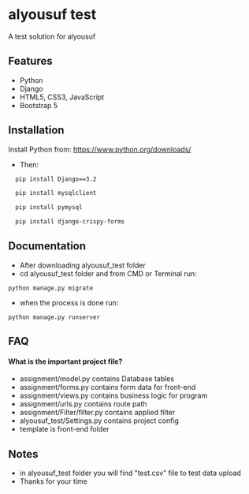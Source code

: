 
# alyousuf test

 A test solution for alyousuf


## Features

- Python
- Django
- HTML5, CSS3, JavaScript
- Bootstrap 5


## Installation

Install Python from: https://www.python.org/downloads/
- Then:
```bash
  pip install Django==3.2
```
```bash
  pip install mysqlclient
```
```bash
  pip install pymysql
```
```bash
  pip install django-crispy-forms
```
## Documentation
- After downloading alyousuf_test folder
- cd alyousuf_test folder and from CMD or Terminal run:
```
python manage.py migrate
```
- when the process is done run:

```
python manage.py runserver
```

## FAQ

#### What is the important project file?

- assignment/model.py contains Database tables
- assignment/forms.py contains form data for front-end
- assignment/views.py contains business logic for program
- assignment/urls.py contains route path
- assignment/Filter/filter.py contains applied filter
- alyousuf_test/Settings.py contains project config
- template is front-end folder



## Notes
- in alyousuf_test folder you will find "test.csv" file to test data upload
- Thanks for your time